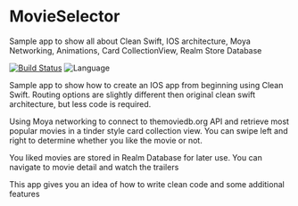 # MovieSelector
Sample app to show all about Clean Swift, IOS architecture, Moya Networking, Animations, Card CollectionView, Realm Store Database 

[![Build Status](https://travis-ci.org/vbicer/RealmStore.svg?branch=master)](https://travis-ci.org/vbicer/RealmStore)
![Language](https://img.shields.io/badge/languages-swift-orange.svg)

Sample app to show how to create an IOS app from beginning using Clean Swift.
Routing options are slightly different then original clean swift architecture, but less code is required.

Using Moya networking to connect to themoviedb.org API and retrieve most popular movies in a tinder style card collection view.
You can swipe left and right to determine whether you like the movie or not.

You liked movies are stored in Realm Database for later use.
You can navigate to movie detail and watch the trailers

This app gives you an idea of how to write clean code and some additional features 

